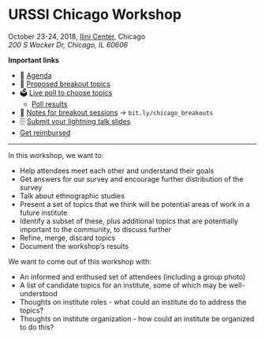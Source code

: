 # URSSI Chicago Workshop

October 23-24, 2018, [Ilini Center](https://www.google.com/maps/search/ilini+center+chicago/@37.8448988,-122.2947358,13z), Chicago   
*200 S Wacker Dr, Chicago, IL 60606*

**Important links**

- 📝 [Agenda](http://urssi.us/workshops/chicago/)  
- 💬 [Proposed breakout topics](https://github.com/si2-urssi/chicago_workshop/issues)
- 🗳 [Live poll to choose topics](http://bit.ly/urssi_chicago_poll)
  -	[Poll results](http://dp1.directpoll.com/r?XDbzPBd3ixYqg875qUmv1y1nClR6cnLre6kxM2M3)
- 📝 [Notes for breakout sessions](http://bit.ly/chicago_breakouts) → `bit.ly/chicago_breakouts`
- 🗄️ [Submit your lightning talk slides](http://bit.ly/urssi_talks)
- [Get reimbursed](https://github.com/si2-urssi/chicago_workshop/blob/master/logistics/how-to-reimburse.md)


---


In this workshop, we want to:

* Help attendees meet each other and understand their goals
* Get answers for our survey and encourage further distribution of the survey
* Talk about ethnographic studies
* Present a set of topics that we think will be potential areas of work in a future institute
* Identify a subset of these, plus additional topics that are potentially important to the community, to discuss further
* Refine, merge, discard topics
* Document the workshop’s results

We want to come out of this workshop with:

* An informed and enthused set of attendees (including a group photo)
* A list of candidate topics for an institute, some of which may be well-understood
* Thoughts on institute roles - what could an institute do to address the topics?
* Thoughts on institute organization - how could an institute be organized to do this?
